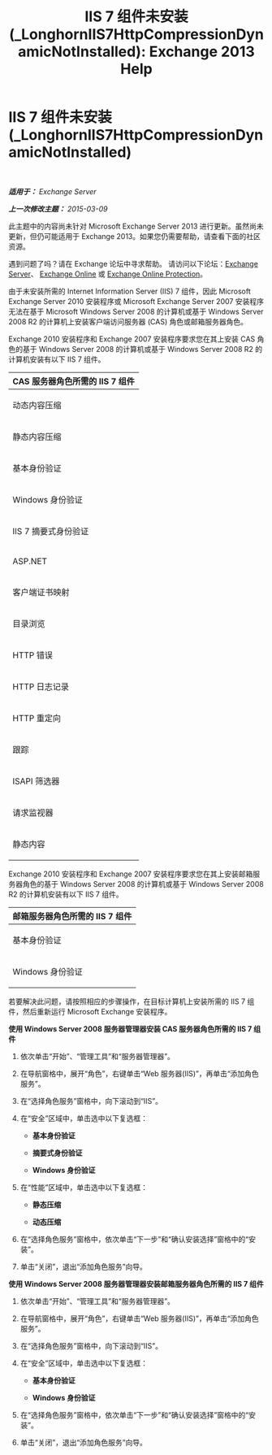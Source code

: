 ﻿---
title: 'IIS 7 组件未安装 (_LonghornIIS7HttpCompressionDynamicNotInstalled): Exchange 2013 Help'
TOCTitle: IIS 7 组件未安装 (_LonghornIIS7HttpCompressionDynamicNotInstalled)
ms:assetid: d909e329-2436-43f9-af75-a5ee14e67ebf
ms:mtpsurl: https://technet.microsoft.com/zh-cn/library/ms.exch.setupreadiness.longhorniis7httpcompressiondynamicnotinstalled(v=EXCHG.150)
ms:contentKeyID: 50491657
ms.date: 01/11/2018
mtps_version: v=EXCHG.150
ms.translationtype: HT
---

# IIS 7 组件未安装 (\_LonghornIIS7HttpCompressionDynamicNotInstalled)

 

_**适用于：** Exchange Server_

_**上一次修改主题：** 2015-03-09_

此主题中的内容尚未针对 Microsoft Exchange Server 2013 进行更新。虽然尚未更新，但仍可能适用于 Exchange 2013。如果您仍需要帮助，请查看下面的社区资源。

遇到问题了吗？请在 Exchange 论坛中寻求帮助。 请访问以下论坛：[Exchange Server](https://go.microsoft.com/fwlink/p/?linkid=60612)、 [Exchange Online](https://go.microsoft.com/fwlink/p/?linkid=267542) 或 [Exchange Online Protection](https://go.microsoft.com/fwlink/p/?linkid=285351)。

由于未安装所需的 Internet Information Server (IIS) 7 组件，因此 Microsoft Exchange Server 2010 安装程序或 Microsoft Exchange Server 2007 安装程序无法在基于 Microsoft Windows Server 2008 的计算机或基于 Windows Server 2008 R2 的计算机上安装客户端访问服务器 (CAS) 角色或邮箱服务器角色。

Exchange 2010 安装程序和 Exchange 2007 安装程序要求您在其上安装 CAS 角色的基于 Windows Server 2008 的计算机或基于 Windows Server 2008 R2 的计算机安装有以下 IIS 7 组件。


<table>
<colgroup>
<col style="width: 100%" />
</colgroup>
<thead>
<tr class="header">
<th><strong>CAS 服务器角色所需的 IIS 7 组件</strong></th>
</tr>
</thead>
<tbody>
<tr class="odd">
<td><p>动态内容压缩</p></td>
</tr>
<tr class="even">
<td><p>静态内容压缩</p></td>
</tr>
<tr class="odd">
<td><p>基本身份验证</p></td>
</tr>
<tr class="even">
<td><p>Windows 身份验证</p></td>
</tr>
<tr class="odd">
<td><p>IIS 7 摘要式身份验证</p></td>
</tr>
<tr class="even">
<td><p>ASP.NET</p></td>
</tr>
<tr class="odd">
<td><p>客户端证书映射</p></td>
</tr>
<tr class="even">
<td><p>目录浏览</p></td>
</tr>
<tr class="odd">
<td><p>HTTP 错误</p></td>
</tr>
<tr class="even">
<td><p>HTTP 日志记录</p></td>
</tr>
<tr class="odd">
<td><p>HTTP 重定向</p></td>
</tr>
<tr class="even">
<td><p>跟踪</p></td>
</tr>
<tr class="odd">
<td><p>ISAPI 筛选器</p></td>
</tr>
<tr class="even">
<td><p>请求监视器</p></td>
</tr>
<tr class="odd">
<td><p>静态内容</p></td>
</tr>
</tbody>
</table>


Exchange 2010 安装程序和 Exchange 2007 安装程序要求您在其上安装邮箱服务器角色的基于 Windows Server 2008 的计算机或基于 Windows Server 2008 R2 的计算机安装有以下 IIS 7 组件。


<table>
<colgroup>
<col style="width: 100%" />
</colgroup>
<thead>
<tr class="header">
<th><strong>邮箱服务器角色所需的 IIS 7 组件</strong></th>
</tr>
</thead>
<tbody>
<tr class="odd">
<td><p>基本身份验证</p></td>
</tr>
<tr class="even">
<td><p>Windows 身份验证</p></td>
</tr>
</tbody>
</table>


若要解决此问题，请按照相应的步骤操作，在目标计算机上安装所需的 IIS 7 组件，然后重新运行 Microsoft Exchange 安装程序。

**使用 Windows Server 2008 服务器管理器安装 CAS 服务器角色所需的 IIS 7 组件**

1.  依次单击“开始”、“管理工具”和“服务器管理器”。

2.  在导航窗格中，展开“角色”，右键单击“Web 服务器(IIS)”，再单击“添加角色服务”。

3.  在“选择角色服务”窗格中，向下滚动到“IIS”。

4.  在“安全”区域中，单击选中以下复选框：
    
      - **基本身份验证**
    
      - **摘要式身份验证**
    
      - **Windows 身份验证**

5.  在“性能”区域中，单击选中以下复选框：
    
      - **静态压缩**
    
      - **动态压缩**

6.  在“选择角色服务”窗格中，依次单击“下一步”和“确认安装选择”窗格中的“安装”。

7.  单击“关闭”，退出“添加角色服务”向导。

**使用 Windows Server 2008 服务器管理器安装邮箱服务器角色所需的 IIS 7 组件**

1.  依次单击“开始”、“管理工具”和“服务器管理器”。

2.  在导航窗格中，展开“角色”，右键单击“Web 服务器(IIS)”，再单击“添加角色服务”。

3.  在“选择角色服务”窗格中，向下滚动到“IIS”。

4.  在“安全”区域中，单击选中以下复选框：
    
      - **基本身份验证**
    
      - **Windows 身份验证**

5.  在“选择角色服务”窗格中，依次单击“下一步”和“确认安装选择”窗格中的“安装”。

6.  单击“关闭”，退出“添加角色服务”向导。

